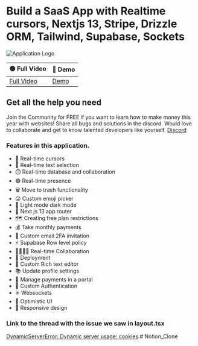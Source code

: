 # Build a SaaS App with Realtime cursors, Nextjs 13, Stripe, Drizzle ORM, Tailwind, Supabase, Sockets

![Application Logo](https://raw.githubusercontent.com/webprodigies/webprodigies-cypress/main/public/cover.png)


| 🟢 Full Video | 🔴 Demo |
|------------|------|
| [Full Video](https://youtu.be/A3l6YYkXzzg) | [Demo](https://insta.openinapp.co/v3tbe) |

## Get all the help you need
Join the Community for FREE if you want to learn how to make money this year with websites! Share all bugs and solutions in the discord. Would love to collaborate and get to know talented developers like yourself. 
[Discord](https://discord.gg/GG4wJkxh)


### Features in this application.

- 🤯 Real-time cursors
- 📝 Real-time text selection
- ⏱️ Real-time database and collaboration
- 🟢 Real-time presence
- 🗑️ Move to trash functionality
- 😜 Custom emoji picker
- 🌙 Light mode dark mode
- 🚨 Next.js 13 app router
- 🗺️ Creating free plan restrictions
- 💰 Take monthly payments
- 📧 Custom email 2FA invitation
- ⚡️ Supabase Row level policy
- 👨‍👨‍👧‍👦 Real-time Collaboration
- 👾 Deployment
- 🤑 Custom Rich text editor
- 📚 Update profile settings
- 📍 Manage payments in a portal
- 🔐 Custom Authentication
- ✳️ Websockets
- 📣 Optimistic UI
- 📱 Responsive design

### Link to the thread with the issue we saw in layout.tsx
[DynamicServerError: Dynamic server usage: cookies](https://github.com/vercel/next.js/issues/49373) 
#   N o t i o n _ C l o n e  
 